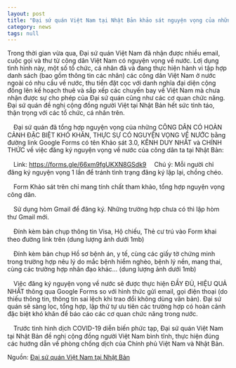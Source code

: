 ```yaml
---
layout: post
title: "Đại sứ quán Việt Nam tại Nhật Bản khảo sát nguyện vọng của những CÔNG DÂN CÓ HOÀN CẢNH ĐẶC BIỆT KHÓ KHĂN, THỰC SỰ CÓ NGUYỆN VỌNG VỀ NƯỚC"
category: news
tags: null
---
```

Trong thời gian vừa qua, Đại sứ quán Việt Nam đã nhận được nhiều email, cuộc gọi và thư từ công dân Việt Nam có nguyện vọng về nước. Lơị dụng tình hình này, một số tổ chức, cá nhân đã và đang thực hiện hành vi tập hợp danh sách (bao gồm thông tin các nhân) các công dân Việt Nam ở nước ngoài có nhu cầu về nước, thu tiền đặt cọc với danh nghĩa đại diện cộng đồng lên kế hoạch thuê và sắp xếp các chuyến bay về Việt Nam mà chưa nhận được sự cho phép của Đại sứ quán cũng như các cơ quan chức năng. Đại sứ quán đề nghị cộng đồng người Việt tại Nhật Bản hết sức tỉnh táo, thận trọng với các tổ chức, cá nhân trên. 
  
　Đại sứ quán đã tổng hợp nguyện vọng của những CÔNG DÂN CÓ HOÀN CẢNH ĐẶC BIỆT KHÓ KHĂN, THỰC SỰ CÓ NGUYỆN VỌNG VỀ NƯỚC bằng đường link Google Forms có tên Khảo sát 3.0, KÊNH DUY NHẤT và CHÍNH THỨC về việc đăng ký nguyện vọng về nước của công dân ta tại Nhật Bản:

　Link: https://forms.gle/66xm9fgUKXN8GSdk9
　Chú ý: Mỗi người chỉ đăng ký nguyện vọng 1 lần để tránh tình trạng đăng ký lặp lại, chồng chéo. 
  
　Form Khảo sát trên chỉ mang tính chất tham khảo, tổng hợp nguyện vọng công dân.
   
　Sử dụng hòm Gmail để đăng ký. Những trường hợp chưa có thì lập hòm thư Gmail mới. 
  
　Đính kèm bản chụp thông tin Visa, Hộ chiếu, Thẻ cư trú vào Form khai theo đường link trên (dung lượng ảnh dưới 1mb) 
    
　Đính kèm bản chụp Hồ sơ bệnh án, y tế, cùng các giấy tờ chứng minh trong trường hợp nêu lý do mắc bệnh hiểm nghèo, bệnh lý nền, mang thai, cùng các trường hợp nhân đạo khác… (dung lượng ảnh dưới 1mb)
 
　Việc đăng ký nguyện vọng về nước sẽ được thực hiện ĐẦY ĐỦ, HIỆU QUẢ NHẤT thông qua Google Forms so với hình thức gửi email, gọi điện thoại (do thiếu thông tin, thông tin sai lệch khi trao đổi không dùng văn bản). Đại sứ quán sẽ sàng lọc, tổng hợp, lập thứ tự ưu tiên các trường hợp có hoàn cảnh đặc biệt khó khăn để báo cáo các cơ quan chức năng trong nước. 

　Trước tình hình dịch COVID-19 diễn biến phức tạp, Đại sứ quán Việt Nam tại Nhật Bản đề nghị cộng đồng người Việt Nam bình tĩnh, thực hiện đúng các hướng dẫn về phòng chống dịch của Chính phủ Việt Nam và Nhật Bản.

Nguồn: [Đại sứ quán Việt Nam tại Nhật Bản](http://www.vnembassy-jp.org/vi/kh%E1%BA%A3o-s%C3%A1t-b%E1%BA%A3o-h%E1%BB%99-c%C3%B4ng-d%C3%A2n)